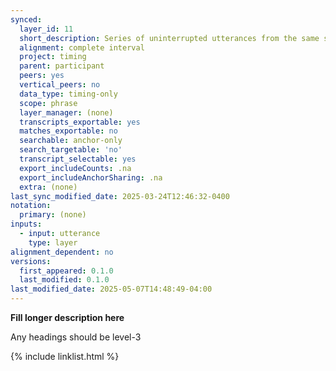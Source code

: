 ```yaml
---
synced:
  layer_id: 11
  short_description: Series of uninterrupted utterances from the same speaker
  alignment: complete interval
  project: timing
  parent: participant
  peers: yes
  vertical_peers: no
  data_type: timing-only
  scope: phrase
  layer_manager: (none)
  transcripts_exportable: yes
  matches_exportable: no
  searchable: anchor-only
  search_targetable: 'no'
  transcript_selectable: yes
  export_includeCounts: .na
  export_includeAnchorSharing: .na
  extra: (none)
last_sync_modified_date: 2025-03-24T12:46:32-0400
notation:
  primary: (none)
inputs:
  - input: utterance
    type: layer
alignment_dependent: no
versions:
  first_appeared: 0.1.0
  last_modified: 0.1.0
last_modified_date: 2025-05-07T14:48:49-04:00
---
```


**Fill longer description here**

Any headings should be level-3


{% include linklist.html %}
